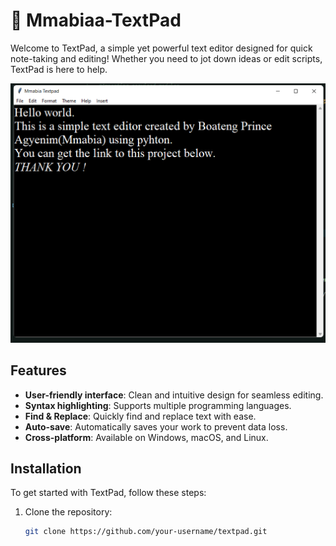 # 📝 Mmabiaa-TextPad

Welcome to TextPad, a simple yet powerful text editor designed for quick note-taking and editing! Whether you need to jot down ideas or edit scripts, TextPad is here to help.

![TextPad Demo](https://github.com/Mmabiaa/Mmabia-Textpad/blob/main/textpad.png) 

## Features

- **User-friendly interface**: Clean and intuitive design for seamless editing.
- **Syntax highlighting**: Supports multiple programming languages.
- **Find & Replace**: Quickly find and replace text with ease.
- **Auto-save**: Automatically saves your work to prevent data loss.
- **Cross-platform**: Available on Windows, macOS, and Linux.

## Installation

To get started with TextPad, follow these steps:

1. Clone the repository:
   ```bash
   git clone https://github.com/your-username/textpad.git
